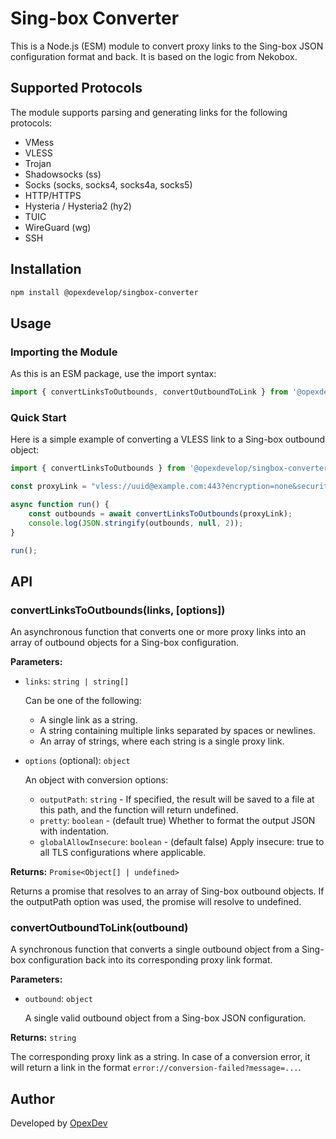 # Sing-box Converter

This is a Node.js (ESM) module to convert proxy links to the Sing-box JSON configuration format and back. It is based on the logic from Nekobox.

## Supported Protocols

The module supports parsing and generating links for the following protocols:

* VMess
* VLESS
* Trojan
* Shadowsocks (ss)
* Socks (socks, socks4, socks4a, socks5)
* HTTP/HTTPS
* Hysteria / Hysteria2 (hy2)
* TUIC
* WireGuard (wg)
* SSH

## Installation

```bash
npm install @opexdevelop/singbox-converter
```

## Usage

### Importing the Module

As this is an ESM package, use the import syntax:

```javascript
import { convertLinksToOutbounds, convertOutboundToLink } from '@opexdevelop/singbox-converter';
```

### Quick Start

Here is a simple example of converting a VLESS link to a Sing-box outbound object:

```javascript
import { convertLinksToOutbounds } from '@opexdevelop/singbox-converter';

const proxyLink = "vless://uuid@example.com:443?encryption=none&security=reality&sni=example.com&fp=chrome&pbk=publicKey&sid=shortId&type=ws&path=/path&host=example.com#My-VLESS-Config";

async function run() {
    const outbounds = await convertLinksToOutbounds(proxyLink);
    console.log(JSON.stringify(outbounds, null, 2));
}

run();
```

## API

### convertLinksToOutbounds(links, [options])

An asynchronous function that converts one or more proxy links into an array of outbound objects for a Sing-box configuration.

**Parameters:**

* `links`: `string | string[]`
  
  Can be one of the following:
  * A single link as a string.
  * A string containing multiple links separated by spaces or newlines.
  * An array of strings, where each string is a single proxy link.

* `options` (optional): `object`
  
  An object with conversion options:
  * `outputPath`: `string` - If specified, the result will be saved to a file at this path, and the function will return undefined.
  * `pretty`: `boolean` - (default true) Whether to format the output JSON with indentation.
  * `globalAllowInsecure`: `boolean` - (default false) Apply insecure: true to all TLS configurations where applicable.

**Returns:** `Promise<Object[] | undefined>`

Returns a promise that resolves to an array of Sing-box outbound objects. If the outputPath option was used, the promise will resolve to undefined.

### convertOutboundToLink(outbound)

A synchronous function that converts a single outbound object from a Sing-box configuration back into its corresponding proxy link format.

**Parameters:**

* `outbound`: `object`
  
  A single valid outbound object from a Sing-box JSON configuration.

**Returns:** `string`

The corresponding proxy link as a string. In case of a conversion error, it will return a link in the format `error://conversion-failed?message=...`.

## Author

Developed by [OpexDev](https://t.me/OpexDev)